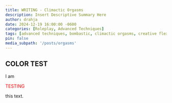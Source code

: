```yaml
---
title: WRITING - Climactic Orgasms
description: Insert Descriptive Summary Here
author: drahja
date: 2024-12-19 16:00:00 -0600
categories: [Roleplay, Advanced Techniques]
tags: [advanced techniques, bombastic, climactic orgasms, creative flexibility, energy, exaggeration, emphasis, emphatic language, moans, momentum, onomatopoeia, pre-writing, presentation, partner focus, pornographic, post, pose, raunch, smut, stimulation, strategies, tips, roleplay, writing, writing style]
pin: false
media_subpath: '/posts/orgasms'
---
```


## COLOR TEST

I am <p style="color:red;">TESTING</p> this text.